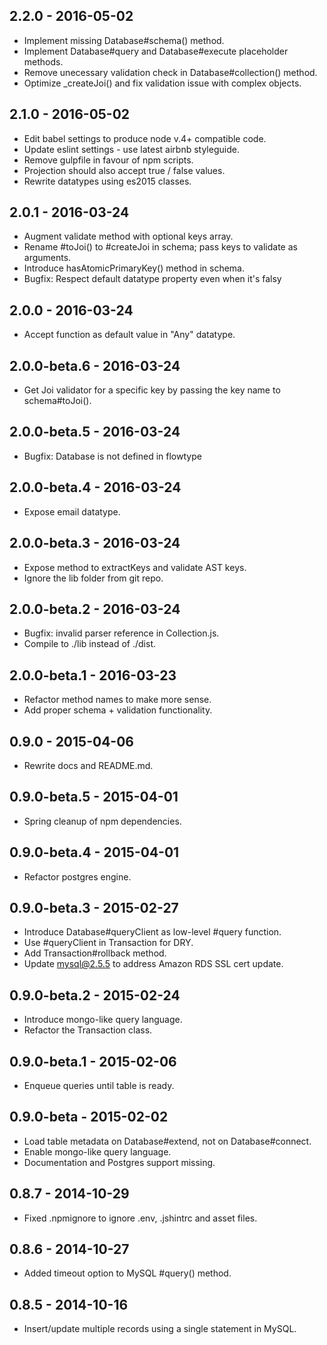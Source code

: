 ## 2.2.0 - 2016-05-02

* Implement missing Database#schema() method.
* Implement Database#query and Database#execute placeholder methods.
* Remove unecessary validation check in Database#collection() method.
* Optimize _createJoi() and fix validation issue with complex objects.

## 2.1.0 - 2016-05-02

* Edit babel settings to produce node v.4+ compatible code.
* Update eslint settings - use latest airbnb styleguide.
* Remove gulpfile in favour of npm scripts.
* Projection should also accept true / false values.
* Rewrite datatypes using es2015 classes.

## 2.0.1 - 2016-03-24

* Augment validate method with optional keys array.
* Rename #toJoi() to #createJoi in schema; pass keys to validate as arguments.
* Introduce hasAtomicPrimaryKey() method in schema.
* Bugfix: Respect default datatype property even when it's falsy

## 2.0.0 - 2016-03-24

* Accept function as default value in "Any" datatype.

## 2.0.0-beta.6 - 2016-03-24

* Get Joi validator for a specific key by passing the key name to schema#toJoi().

## 2.0.0-beta.5 - 2016-03-24

* Bugfix: Database is not defined in flowtype

## 2.0.0-beta.4 - 2016-03-24

* Expose email datatype.

## 2.0.0-beta.3 - 2016-03-24

* Expose method to extractKeys and validate AST keys.
* Ignore the lib folder from git repo.

## 2.0.0-beta.2 - 2016-03-24

* Bugfix: invalid parser reference in Collection.js.
* Compile to ./lib instead of ./dist.

## 2.0.0-beta.1 - 2016-03-23

* Refactor method names to make more sense.
* Add proper schema + validation functionality.

## 0.9.0 - 2015-04-06

* Rewrite docs and README.md.

## 0.9.0-beta.5 - 2015-04-01

* Spring cleanup of npm dependencies.

## 0.9.0-beta.4 - 2015-04-01

* Refactor postgres engine.

## 0.9.0-beta.3 - 2015-02-27

* Introduce Database#queryClient as low-level #query function.
* Use #queryClient in Transaction for DRY.
* Add Transaction#rollback method.
* Update mysql@2.5.5 to address Amazon RDS SSL cert update.

## 0.9.0-beta.2 - 2015-02-24

* Introduce mongo-like query language.
* Refactor the Transaction class.

## 0.9.0-beta.1 - 2015-02-06

* Enqueue queries until table is ready.

## 0.9.0-beta - 2015-02-02

* Load table metadata on Database#extend, not on Database#connect.
* Enable mongo-like query language.
* Documentation and Postgres support missing.

## 0.8.7 - 2014-10-29

* Fixed .npmignore to ignore .env, .jshintrc and asset files.

## 0.8.6 - 2014-10-27

* Added timeout option to MySQL #query() method.

## 0.8.5 - 2014-10-16

* Insert/update multiple records using a single statement in MySQL.
